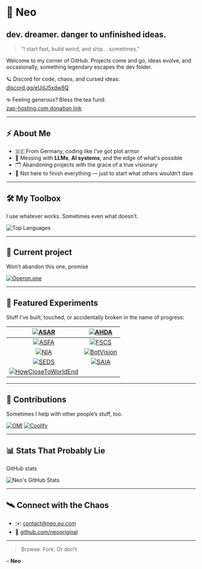 # 🧠 Neo  
## dev. dreamer. danger to unfinished ideas.  

> “I start fast, build weird, and ship... sometimes.”  

Welcome to my corner of GitHub. Projects come and go, ideas evolve, and occasionally, something legendary escapes the dev folder.  

🪐 Discord for code, chaos, and cursed ideas:  
[discord.gg/eUdJ5xdw8Q](https://discord.gg/eUdJ5xdw8Q)  

☕ Feeling generous? Bless the tea fund:  
[zap-hosting.com donation link](https://zap-hosting.com/en/shop/donation/26ec1a9fd782e9891297c0a775476a0c/)

---

## ⚡ About Me  

- 🇩🇪 From Germany, coding like I’ve got plot armor  
- 🧠 Messing with **LLMs**, **AI systems**, and the edge of what's possible  
- 🗂 Abandoning projects with the grace of a true visionary  
- 🚀 Not here to finish everything — just to start what others wouldn’t dare  

---

## 🛠️ My Toolbox  

I use whatever works. Sometimes even what doesn’t.  

![Top Languages](https://github-readme-stats.vercel.app/api/top-langs/?username=neooriginal&layout=compact&theme=tokyonight)

---
## 🧪 Current project

Won't abandon this one, promise

[![Operon.one](https://github-readme-stats.vercel.app/api/pin/?username=neooriginal&repo=Operon.one&theme=tokyonight)](https://github.com/neooriginal/Operon.one)

---

## 🧪 Featured Experiments  

Stuff I’ve built, touched, or accidentally broken in the name of progress:  

| [![ASAR](https://github-readme-stats.vercel.app/api/pin/?username=neooriginal&repo=ASAR&theme=tokyonight)](https://github.com/neooriginal/ASAR) | [![AHDA](https://github-readme-stats.vercel.app/api/pin/?username=neooriginal&repo=AHDA&theme=tokyonight)](https://github.com/neooriginal/AHDA) |  
|:----------------------------------------------------------:|:----------------------------------------------------------:|  
| [![ASFA](https://github-readme-stats.vercel.app/api/pin/?username=neooriginal&repo=ASFA&theme=tokyonight)](https://github.com/neooriginal/ASFA) | [![FSCS](https://github-readme-stats.vercel.app/api/pin/?username=neooriginal&repo=FSCS&theme=tokyonight)](https://github.com/neooriginal/FSCS) |
| [![NIA](https://github-readme-stats.vercel.app/api/pin/?username=neooriginal&repo=NIA&theme=tokyonight)](https://github.com/neooriginal/NIA) | [![BotVision](https://github-readme-stats.vercel.app/api/pin/?username=neooriginal&repo=BotVision&theme=tokyonight)](https://github.com/neooriginal/BotVision) |  
| [![SEDS](https://github-readme-stats.vercel.app/api/pin/?username=neooriginal&repo=SEDS&theme=tokyonight)](https://github.com/neooriginal/SEDS) | [![SAIA](https://github-readme-stats.vercel.app/api/pin/?username=neooriginal&repo=SAIA&theme=tokyonight)](https://github.com/neooriginal/SAIA) |  
| [![HowCloseToWorldEnd](https://github-readme-stats.vercel.app/api/pin/?username=neooriginal&repo=HowCloseToWorldEnd&theme=tokyonight)](https://github.com/neooriginal/HowCloseToWorldEnd) |

---

## 🧩 Contributions  

Sometimes I help with other people’s stuff, too.  


[![OMI](https://github-readme-stats.vercel.app/api/pin/?username=BasedHardware&repo=omi&theme=tokyonight)](https://github.com/BasedHardware/omi)
[![Coolify](https://github-readme-stats.vercel.app/api/pin/?username=coollabsio&repo=coolify&theme=tokyonight)](https://github.com/coollabsio/coolify)


---

## 📊 Stats That Probably Lie  

GitHub stats

![Neo's GitHub Stats](https://github-readme-stats.vercel.app/api?username=neooriginal&show_icons=true&theme=tokyonight&hide_rank=true)

---

## 🛰️ Connect with the Chaos  

- ✉️ [contact@neo.eu.com](mailto:contact@neo.eu.com)  
- 🧬 [github.com/neooriginal](https://github.com/neooriginal)

---

> Browse. Fork. 
> Or don’t 

– **Neo**


